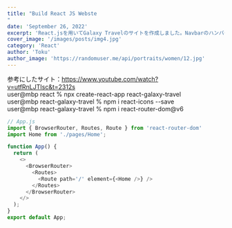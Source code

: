 ```yaml
---
title: "Build React JS Webste
"
date: 'September 26, 2022'
excerpt: 'React.jsを用いてGalaxy Travelのサイトを作成しました。Navbarのハンバーガーメニューなど機能実装してます'
cover_image: '/images/posts/img4.jpg'
category: 'React'
author: 'Toku'
author_image: 'https://randomuser.me/api/portraits/women/12.jpg'
---
```


<!-- Markdow generator - https://jaspervdj.be/lorem-markdownum/ -->

参考にしたサイト：https://www.youtube.com/watch?v=utfRnLJTIsc&t=2312s  
user@mbp react % npx create-react-app react-galaxy-travel  
user@mbp react-galaxy-travel % npm i react-icons --save  
user@mbp react-galaxy-travel % npm i react-router-dom@v6  
~~~js
// App.js
import { BrowserRouter, Routes, Route } from 'react-router-dom'
import Home from './pages/Home';

function App() {
  return (
    <>
      <BrowserRouter>
        <Routes>
          <Route path='/' element={<Home />} />
        </Routes>
      </BrowserRouter>
    </>
  );
}
export default App;
~~~

~~~js

~~~

~~~js

~~~

~~~js

~~~

~~~js

~~~